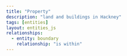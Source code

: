 ```yaml
---
title: "Property"
description: "land and buildings in Hackney"
tags: [entities]
layout: entities_js
relationships:
  - entity: boundary
    relationship: "is within"
---
```


